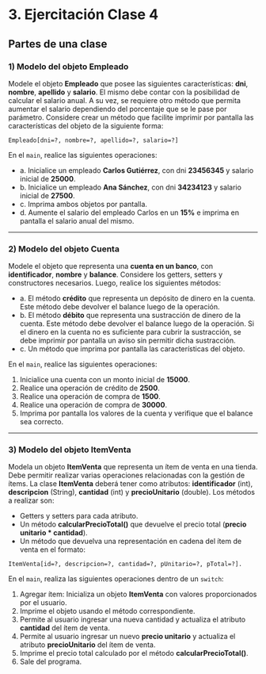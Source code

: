 # 3. Ejercitación Clase 4

## Partes de una clase

### 1) Modelo del objeto Empleado

Modele el objeto **Empleado** que posee las siguientes características: **dni**, **nombre**, **apellido** y **salario**. El mismo debe contar con la posibilidad de calcular el salario anual. A su vez, se requiere otro método que permita aumentar el salario dependiendo del porcentaje que se le pase por parámetro. Considere crear un método que facilite imprimir por pantalla las características del objeto de la siguiente forma:

```
Empleado[dni=?, nombre=?, apellido=?, salario=?]
```

En el `main`, realice las siguientes operaciones:
- a. Inicialice un empleado **Carlos Gutiérrez**, con dni **23456345** y salario inicial de **25000**.
- b. Inicialice un empleado **Ana Sánchez**, con dni **34234123** y salario inicial de **27500**.
- c. Imprima ambos objetos por pantalla.
- d. Aumente el salario del empleado Carlos en un **15%** e imprima en pantalla el salario anual del mismo.

---

### 2) Modelo del objeto Cuenta

Modele el objeto que representa una **cuenta en un banco**, con **identificador**, **nombre** y **balance**. Considere los getters, setters y constructores necesarios. Luego, realice los siguientes métodos:
- a. El método **crédito** que representa un depósito de dinero en la cuenta. Este método debe devolver el balance luego de la operación.
- b. El método **débito** que representa una sustracción de dinero de la cuenta. Este método debe devolver el balance luego de la operación. Si el dinero en la cuenta no es suficiente para cubrir la sustracción, se debe imprimir por pantalla un aviso sin permitir dicha sustracción.
- c. Un método que imprima por pantalla las características del objeto.

En el `main`, realice las siguientes operaciones:
1. Inicialice una cuenta con un monto inicial de **15000**.
2. Realice una operación de crédito de **2500**.
3. Realice una operación de compra de **1500**.
4. Realice una operación de compra de **30000**.
5. Imprima por pantalla los valores de la cuenta y verifique que el balance sea correcto.

---

### 3) Modelo del objeto ItemVenta

Modela un objeto **ItemVenta** que representa un ítem de venta en una tienda. Debe permitir realizar varias operaciones relacionadas con la gestión de ítems. La clase **ItemVenta** deberá tener como atributos: **identificador** (int), **descripcion** (String), **cantidad** (int) y **precioUnitario** (double). Los métodos a realizar son:
- Getters y setters para cada atributo.
- Un método **calcularPrecioTotal()** que devuelve el precio total (**precio unitario * cantidad**).
- Un método que devuelva una representación en cadena del ítem de venta en el formato:

```
ItemVenta[id=?, descripcion=?, cantidad=?, pUnitario=?, pTotal=?].
```

En el `main`, realiza las siguientes operaciones dentro de un `switch`:
1. Agregar ítem: Inicializa un objeto **ItemVenta** con valores proporcionados por el usuario.
2. Imprime el objeto usando el método correspondiente.
3. Permite al usuario ingresar una nueva cantidad y actualiza el atributo **cantidad** del ítem de venta.
4. Permite al usuario ingresar un nuevo **precio unitario** y actualiza el atributo **precioUnitario** del ítem de venta.
5. Imprime el precio total calculado por el método **calcularPrecioTotal()**.
6. Sale del programa.
